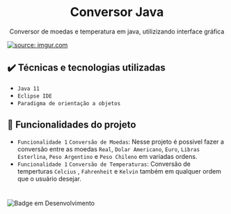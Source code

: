 <h1 align="center"> Conversor Java </h1>

<p align="center"> Conversor de moedas e temperatura em java, utilizizando interface gráfica</p>
<a href="https://imgur.com/c2CGvAL"><img src="https://i.imgur.com/c2CGvAL.jpg" title="source: imgur.com" /></a>

## ✔️ Técnicas e tecnologias utilizadas

- ``Java 11``
- ``Eclipse IDE``
- ``Paradigma de orientação a objetos``    

## 🔨 Funcionalidades do projeto
- `Funcionalidade 1` `Conversão de Moedas`: Nesse projeto é possivel fazer a conversão entre as moedas `Real`, `Dolar Americano`, `Euro`, `Libras Esterlina`, `Peso Argentino` e `Peso Chileno` em variadas ordens.
- `Funcionalidade 1` `Conversão de Temperaturas`: Conversão de temperturas `Celcius` , `Fahrenheit` e `Kelvin` também em qualquer ordem que o usuário desejar.
#
 
![Badge em Desenvolvimento](http://img.shields.io/static/v1?label=STATUS&message=EM%20DESENVOLVIMENTO&color=GREEN&style=for-the-badge)
